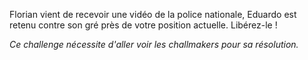 Florian vient de recevoir une vidéo de la police nationale, Eduardo est retenu contre son gré près de votre position actuelle.
Libérez-le !

*Ce challenge nécessite d'aller voir les challmakers pour sa résolution.*